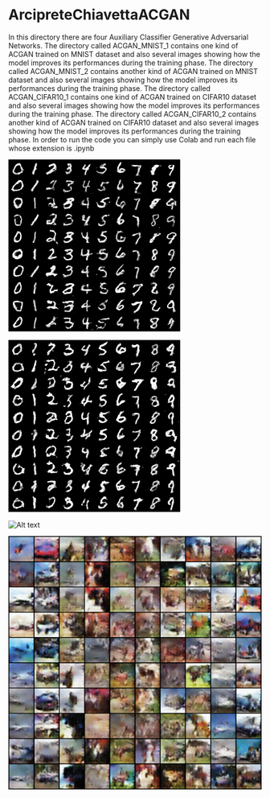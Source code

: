 # ArcipreteChiavettaACGAN
In this directory there are four Auxiliary Classifier Generative Adversarial Networks.
The directory called ACGAN_MNIST_1 contains one kind of ACGAN trained on MNIST dataset and also several images showing how the model improves its performances during the training phase.
The directory called ACGAN_MNIST_2 contains another kind of ACGAN trained on MNIST dataset and also several images showing how the model improves its performances during the training phase.
The directory called ACGAN_CIFAR10_1 contains one kind of ACGAN trained on CIFAR10 dataset and also several images showing how the model improves its performances during the training phase.
The directory called ACGAN_CIFAR10_2 contains another kind of ACGAN trained on CIFAR10 dataset and also several images showing how the model improves its performances during the training phase.
In order to run the code you can simply use Colab and run each file whose extension is .ipynb

![Alt text](/ACGAN_MNIST_1/Results/GIF-ACGAN-MNIST1.gif?raw=true "ACGAN-MNIST-1")

![Alt text](/ACGAN_MNIST_2/Results/GIF-ACGAN-MNIST2.gif?raw=true "ACGAN-MNIST-2")

![Alt text](/ACGAN_CIFAR10_1/Results/GIF-ACGAN-CIFAR10-1.gif?raw=true "ACGAN-CIFAR10-1")

![Alt text](/ACGAN_CIFAR10_2/Results/GIF-ACGAN-CIFAR10-2.gif?raw=true "ACGAN-CIFAR10-2")
